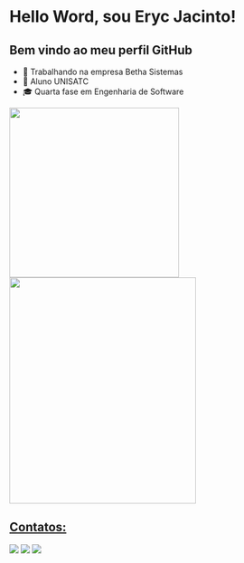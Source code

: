 # Hello Word, sou Eryc Jacinto! 
## Bem vindo ao meu perfil GitHub

- 💼 Trabalhando na empresa Betha Sistemas
- 🏫 Aluno UNISATC
- 🎓 Quarta fase em Engenharia de Software

<div>
<a href="https://github.com/ErycMJ">
<img loading="lazy" height="300px" width="300px" src="https://github-readme-stats.vercel.app/api/top-langs/?username=ErycMJ&layout=compact&langs_count=7&theme=dracula"/>      
<img loading="lazy" height="400px" width="330px" src="https://github-readme-stats.vercel.app/api?username=ErycMJ&show_icons=true&theme=onedark"/>
</div>

## Contatos:

<div>
<a href="https://instagram.com/erycjacinto" target="_blank"><img loading="lazy" src="https://img.shields.io/badge/-Instagram-%23E4405F?style=for-the-badge&logo=instagram&logoColor=white" target="_blank"></a>
<a href = "mailto:erycmj@gmail.com"><img loading="lazy" src="https://img.shields.io/badge/Gmail-D14836?style=for-the-badge&logo=gmail&logoColor=white" target="_blank"></a>
<a href="https://www.linkedin.com/in/eryc-de-morais-jacinto-568325239/" target="_blank"><img loading="lazy" src="https://img.shields.io/badge/-LinkedIn-%230077B5?style=for-the-badge&logo=linkedin&logoColor=white" target="_blank"></a>   
</div>
